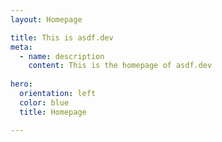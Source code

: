 ```yaml
---
layout: Homepage

title: This is asdf.dev
meta:
  - name: description
    content: This is the homepage of asdf.dev
    
hero: 
  orientation: left
  color: blue
  title: Homepage

---
```

